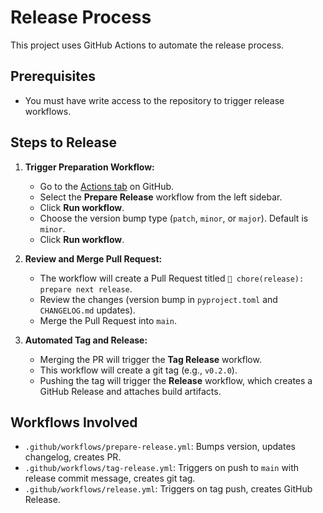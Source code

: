 # Release Process

This project uses GitHub Actions to automate the release process.

## Prerequisites

- You must have write access to the repository to trigger release workflows.

## Steps to Release

1.  **Trigger Preparation Workflow:**
    - Go to the [Actions tab](https://github.com/cwest/archon-gemini-cli-extension/actions) on GitHub.
    - Select the **Prepare Release** workflow from the left sidebar.
    - Click **Run workflow**.
    - Choose the version bump type (`patch`, `minor`, or `major`). Default is `minor`.
    - Click **Run workflow**.

2.  **Review and Merge Pull Request:**
    - The workflow will create a Pull Request titled `🔧 chore(release): prepare next release`.
    - Review the changes (version bump in `pyproject.toml` and `CHANGELOG.md` updates).
    - Merge the Pull Request into `main`.

3.  **Automated Tag and Release:**
    - Merging the PR will trigger the **Tag Release** workflow.
    - This workflow will create a git tag (e.g., `v0.2.0`).
    - Pushing the tag will trigger the **Release** workflow, which creates a GitHub Release and attaches build artifacts.

## Workflows Involved

- `.github/workflows/prepare-release.yml`: Bumps version, updates changelog, creates PR.
- `.github/workflows/tag-release.yml`: Triggers on push to `main` with release commit message, creates git tag.
- `.github/workflows/release.yml`: Triggers on tag push, creates GitHub Release.
